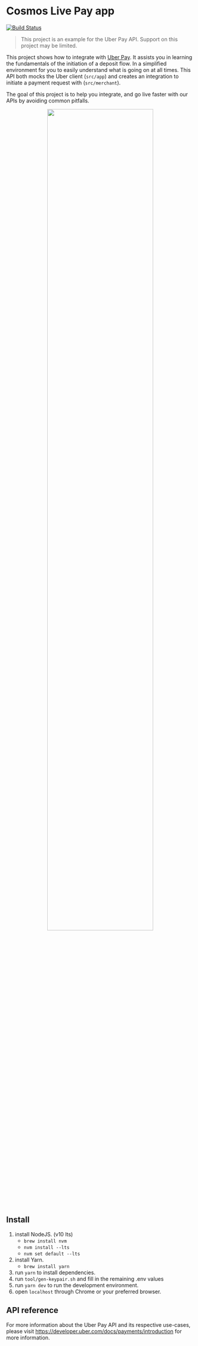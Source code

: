 # Cosmos Live Pay app
[![Build Status](https://travis-ci.com/uber/uber-pay-reference-app.svg?token=ZPTWqoramjxEmQsZapKj&branch=master)](https://travis-ci.com/uber/uber-pay-reference-app)

> This project is an example for the Uber Pay API. Support on this project may be limited.

This project shows how to integrate with [Uber Pay](https://developer.uber.com/docs/payments/introduction). It assists you in learning the fundamentals of the initiation of a deposit flow. In a simplified environment for you to easily understand what is going on at all times. This API both mocks the Uber client (`src/app`) and creates an integration to initiate a payment request with (`src/merchant`).

The goal of this project is to help you integrate, and go live faster with our APIs by avoiding common pitfalls.

<p align="center">
    <img width="75%" src="https://github.com/uber-ex/uber-uberpay-us/blob/docs/img/screenshot-deposit.png"/>
</p>

## Install 
1. install NodeJS. (v10 lts)
    - `brew install nvm`
    - `nvm install --lts`
    - `nvm set default --lts`
2. install Yarn.
    - `brew install yarn`
3. run `yarn` to install dependencies.
4. run `tool/gen-keypair.sh` and fill in the remaining .env values
5. run `yarn dev` to run the development environment.
6. open `localhost` through Chrome or your preferred browser.

## API reference
For more information about the Uber Pay API and its respective use-cases, please visit https://developer.uber.com/docs/payments/introduction for more information.
